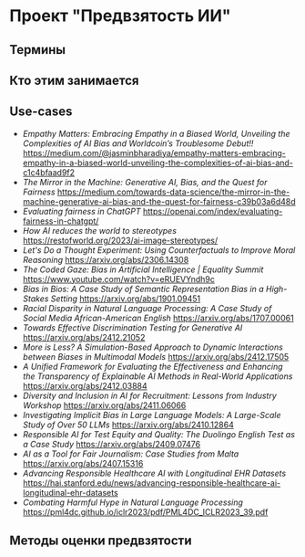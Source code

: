 # **Проект "Предвзятость ИИ"**
## Термины
## Кто этим занимается
## Use-cases
- *Empathy Matters: Embracing Empathy in a Biased World, Unveiling the Complexities of AI Bias and Worldcoin’s Troublesome Debut!!*
https://medium.com/@jasminbharadiya/empathy-matters-embracing-empathy-in-a-biased-world-unveiling-the-complexities-of-ai-bias-and-c1c4bfaad9f2 
- *The Mirror in the Machine: Generative AI, Bias, and the Quest for Fairness*
https://medium.com/towards-data-science/the-mirror-in-the-machine-generative-ai-bias-and-the-quest-for-fairness-c39b03a6d48d
- *Evaluating fairness in ChatGPT*
https://openai.com/index/evaluating-fairness-in-chatgpt/
- *How AI reduces the world to stereotypes*
https://restofworld.org/2023/ai-image-stereotypes/
- *Let's Do a Thought Experiment: Using Counterfactuals to Improve Moral Reasoning*
https://arxiv.org/abs/2306.14308
- *The Coded Gaze: Bias in Artificial Intelligence | Equality Summit*
https://www.youtube.com/watch?v=eRUEVYndh9c
- *Bias in Bios: A Case Study of Semantic Representation Bias in a High-Stakes Setting*
https://arxiv.org/abs/1901.09451 
- *Racial Disparity in Natural Language Processing: A Case Study of Social Media African-American English*
https://arxiv.org/abs/1707.00061
- *Towards Effective Discrimination Testing for Generative AI*
https://arxiv.org/abs/2412.21052
- *More is Less? A Simulation-Based Approach to Dynamic Interactions between Biases in Multimodal Models*
https://arxiv.org/abs/2412.17505
- *A Unified Framework for Evaluating the Effectiveness and Enhancing the Transparency of Explainable AI Methods in Real-World Applications*
https://arxiv.org/abs/2412.03884
- *Diversity and Inclusion in AI for Recruitment: Lessons from Industry Workshop*
https://arxiv.org/abs/2411.06066
- *Investigating Implicit Bias in Large Language Models: A Large-Scale Study of Over 50 LLMs*
https://arxiv.org/abs/2410.12864
- *Responsible AI for Test Equity and Quality: The Duolingo English Test as a Case Study*
https://arxiv.org/abs/2409.07476
- *AI as a Tool for Fair Journalism: Case Studies from Malta*
https://arxiv.org/abs/2407.15316
- *Advancing Responsible Healthcare AI with Longitudinal EHR Datasets* https://hai.stanford.edu/news/advancing-responsible-healthcare-ai-longitudinal-ehr-datasets
- *Combating Harmful Hype in Natural Language Processing* https://pml4dc.github.io/iclr2023/pdf/PML4DC_ICLR2023_39.pdf
## Методы оценки предвзятости
